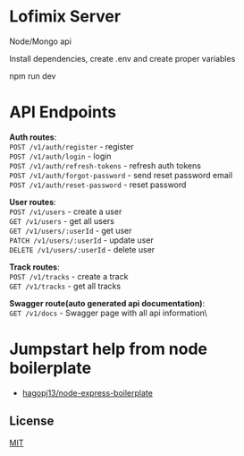 # Lofimix Server

Node/Mongo api

Install dependencies, create .env and create proper variables

npm run dev

# API Endpoints

**Auth routes**:\
`POST /v1/auth/register` - register\
`POST /v1/auth/login` - login\
`POST /v1/auth/refresh-tokens` - refresh auth tokens\
`POST /v1/auth/forgot-password` - send reset password email\
`POST /v1/auth/reset-password` - reset password

**User routes**:\
`POST /v1/users` - create a user\
`GET /v1/users` - get all users\
`GET /v1/users/:userId` - get user\
`PATCH /v1/users/:userId` - update user\
`DELETE /v1/users/:userId` - delete user

**Track routes**:\
`POST /v1/tracks` - create a track\
`GET /v1/tracks` - get all tracks

**Swagger route(auto generated api documentation)**:\
`GET /v1/docs` - Swagger page with all api information\

# Jumpstart help from node boilerplate

- [hagopj13/node-express-boilerplate](https://github.com/hagopj13/node-express-boilerplate)

## License

[MIT](LICENSE)
